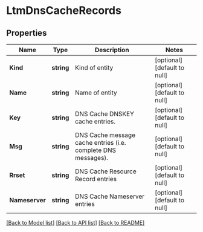 # LtmDnsCacheRecords

## Properties
Name | Type | Description | Notes
------------ | ------------- | ------------- | -------------
**Kind** | **string** | Kind of entity | [optional] [default to null]
**Name** | **string** | Name of entity | [optional] [default to null]
**Key** | **string** | DNS Cache DNSKEY cache entries. | [optional] [default to null]
**Msg** | **string** | DNS Cache message cache entries (i.e. complete DNS messages). | [optional] [default to null]
**Rrset** | **string** | DNS Cache Resource Record entries | [optional] [default to null]
**Nameserver** | **string** | DNS Cache Nameserver entries | [optional] [default to null]

[[Back to Model list]](../README.md#documentation-for-models) [[Back to API list]](../README.md#documentation-for-api-endpoints) [[Back to README]](../README.md)


